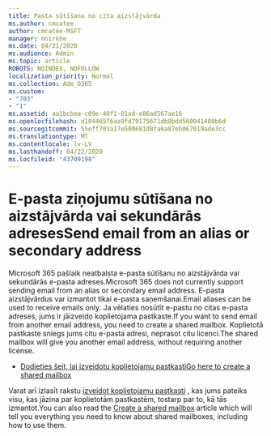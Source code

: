 ```yaml
---
title: Pasta sūtīšana no cita aizstājvārda
ms.author: cmcatee
author: cmcatee-MSFT
manager: mnirkhe
ms.date: 04/21/2020
ms.audience: Admin
ms.topic: article
ROBOTS: NOINDEX, NOFOLLOW
localization_priority: Normal
ms.collection: Adm_O365
ms.custom:
- "703"
- "1"
ms.assetid: aa1bcbea-c09e-40f1-81ad-e86ad567ae16
ms.openlocfilehash: d10446576aa9fd79175671db8bdd560041480b6d
ms.sourcegitcommit: 55eff703a17e500681d8fa6a87eb067019ade3cc
ms.translationtype: MT
ms.contentlocale: lv-LV
ms.lasthandoff: 04/22/2020
ms.locfileid: "43709198"
---
```

# <a name="send-email-from-an-alias-or-secondary-address"></a><span data-ttu-id="2feb9-102">E-pasta ziņojumu sūtīšana no aizstājvārda vai sekundārās adreses</span><span class="sxs-lookup"><span data-stu-id="2feb9-102">Send email from an alias or secondary address</span></span>

<span data-ttu-id="2feb9-103">Microsoft 365 pašlaik neatbalsta e-pasta sūtīšanu no aizstājvārda vai sekundārās e-pasta adreses.</span><span class="sxs-lookup"><span data-stu-id="2feb9-103">Microsoft 365 does not currently support sending email from an alias or secondary email address.</span></span> <span data-ttu-id="2feb9-104">E-pasta aizstājvārdus var izmantot tikai e-pasta saņemšanai.</span><span class="sxs-lookup"><span data-stu-id="2feb9-104">Email aliases can be used to receive emails only.</span></span> <span data-ttu-id="2feb9-105">Ja vēlaties nosūtīt e-pastu no citas e-pasta adreses, jums ir jāizveido koplietojama pastkaste.</span><span class="sxs-lookup"><span data-stu-id="2feb9-105">If you want to send email from another email address, you need to create a shared mailbox.</span></span> <span data-ttu-id="2feb9-106">Koplietotā pastkaste sniegs jums citu e-pasta adresi, neprasot citu licenci.</span><span class="sxs-lookup"><span data-stu-id="2feb9-106">The shared mailbox will give you another email address, without requiring another license.</span></span>
  
- [<span data-ttu-id="2feb9-107">Dodieties šeit, lai izveidotu koplietojamu pastkasti</span><span class="sxs-lookup"><span data-stu-id="2feb9-107">Go here to create a shared mailbox</span></span>](https://portal.office.com/AdminPortal/Home#/AssistedGuide/addemailoptions)

<span data-ttu-id="2feb9-108">Varat arī izlasīt rakstu [izveidot koplietojamu pastkasti](https://docs.microsoft.com/office365/admin/email/create-a-shared-mailbox) , kas jums pateiks visu, kas jāzina par koplietotām pastkastēm, tostarp par to, kā tās izmantot.</span><span class="sxs-lookup"><span data-stu-id="2feb9-108">You can also read the [Create a shared mailbox](https://docs.microsoft.com/office365/admin/email/create-a-shared-mailbox) article which will tell you everything you need to know about shared mailboxes, including how to use them.</span></span>